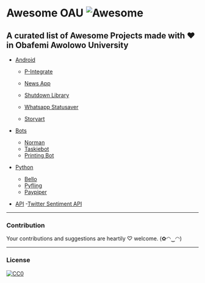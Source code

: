 # Awesome OAU ![Awesome](https://cdn.rawgit.com/sindresorhus/awesome/d7305f38d29fed78fa85652e3a63e154dd8e8829/media/badge.svg)
A curated list of Awesome Projects made with ❤ in Obafemi Awolowo University
---
- [Android](#android)

  - [P-Integrate](http://github.com/TaslimOseni/P-Integrate)
    
  - [News App](https://play.google.com/store/apps/details?id=ng.codebag.newsapp)

  - [Shutdown Library](https://github.com/emmanuelkehinde/Shutdown)

  - [Whatsapp Statusaver](https://play.google.com/store/apps/details?id=com.hashcode.whatsstatussaver)
      
  - [Storyart](https://t.co/eo7ERxVhkb)

- [Bots](#bot)
    - [Norman](https://github.com/phvash/printing-bot)
    - [Taskiebot](https://github.com/elseagle/taskiebot)
    - [Printing Bot](https://github.com/phvash/printing-bot)
     
- [Python](#python)
  - [Bello](https://github.com/phvash/bello)
  - [Pyfling](https://github.com/phvash/pyfing)
  - [Paypiper]()
  
- [API](#api)
  -[Twitter Sentiment API](http://github.com/elseagle/sentimental_analysis)
  

---
### Contribution
Your contributions and suggestions are heartily ♡ welcome. (✿◠‿◠)


---
### License
[![CC0](http://i.creativecommons.org/p/zero/1.0/88x31.png)](http://creativecommons.org/publicdomain/zero/1.0/)
